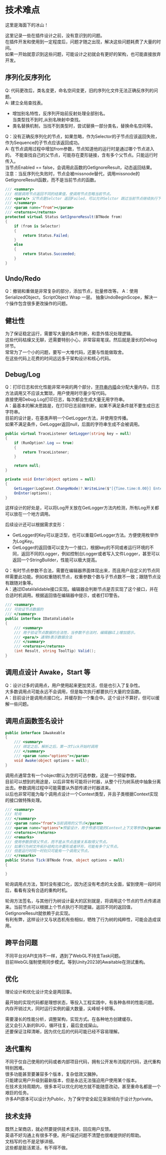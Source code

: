 # 技术难点
这里是海面下的冰山！  

这里记录一些在插件设计之前，没有意识到的问题。  
在插件开发和使用到一定程度后，问题才随之出现，解决这些问题耗费了大量的时间。  
如果一开始就意识到这些问题，可能设计之初就会有更好的架构，也可能直接放弃开发。  

## 序列化反序列化

Q: 代码更改后，类名变更，命名空间变更，旧的序列化文件无法正确反序列的问题。  
A: 建立全局查找表。  
- 增加别名特性，反序列开始前反射处理全部别名。  
  当类型找不到时,从别名映射中查找。
- 类名替换机制，当找不到类型时，尝试替换一部分类名，替换命名空间等。  


Q：没有正确反序列化的节点，如果忽略，作为Selector的子节点应该返回失败，
作为Sequence的子节点应该返回成功。  
A: 在节点调用过程中增加from参数，节点知道他的运行时是通过哪个节点进入的。
不能查找自己的父节点，可能存在菱形链接，含有多个父节点。只能运行时传入。  
当节点Enabled == false，会调用此函数的GetIgnoreResult，动态返回结果。  
注意：当反序列化失败时，节点会被missnode替代，调用missnode的GetIgnoreResult函数，而不是当前节点的函数。

```cs
/// <summary>
/// 根据调用节点返回不同的结果值，使调用节点忽略当前节点。
/// <para/> 父节点是Selctor 返回Failed，可以允许Selctor 跳过当前节点继续执行下个节点而是直接失败。
/// </summary>
/// <param name="from"></param>
/// <returns></returns>
protected virtual Status GetIgnoreResult(BTNode from)
{
    if (from is Selector)
    {
        return Status.Failed;
    }
    else
    {
        return Status.Succeeded;
    }
}
```

## Undo/Redo
Q：撤销和重做是非常复杂的部分，添加节点，批量修改等。
A：使用SerializedObject，ScriptObject Wrap 一层。
抽象UndoBeginScope，解决一个操作包含很多更改操作的问题。

## 健壮性
为了保证稳定运行，需要写大量的条件判断，和意外情况处理逻辑。  
这些代码枯燥又无聊，还需要特别小心，非常容易笔误。然后就是漫长的Debug环节。  
常常为了一个小的问题，要写一大堆代码，还要与性能做取舍。  
在这些代码上花费的时间远远多于架构设计和核心代码。  

## Debug/Log
Q：打印日志和优化性能非常冲突的两个部分，[字符串内插](https://learn.microsoft.com/dotnet/csharp/programming-guide/strings/#string-interpolation)会分配大量内存。日志方法调用又不应该太繁琐，用户使用时尽量少写代码。  
直接使用Debug.Log打印日志，每次都会生成大量无用字符串。  
A：最基本的解决思路是，在打印日志前做判断，如果不满足条件就不要生成日志字符串。  
目前的设计是，在基类声明一个GetLogger方法，并使用空传播。  
如果不满足条件，GetLogger返回null，后面的字符串生成不会被调用。
```cs
public virtual TraceListener GetLogger(string key = null)
{
    if (RunOption?.Log == true)
    {
        return TraceListener;
    }

    return null;
}

private void Enter(object options = null)
{
    GetLogger(LogConst.ChangeNode)?.WriteLine($"[{Time.time:0.00}] Enter Node {this}");
    OnEnter(options);
}  
```
这样设计的好处是，可以将Log开关放在GetLogger方法内检测，所有Log开关都可以放在一个地方调用。  

后续设计还可以根据需求变形：  
- GetLogger的Key可以是泛型，也可以重载GetLogger方法。方便使用枚举作为LogKey。  
- GetLogger的返回值可以变为一个接口，根据key的不同或者运行环境的不同，返回不同的Logger，例如控制台Logger或者写入文件Logger，甚至可以返回一个StringBuilder，性能可以极大提高。  

Q：有时节点参数不合法，需要在编辑器界面体现出来，而且用户自定义的节点同样需要此功能。例如权重随机节点，权重参数个数与子节点数不一致；跟随节点没有跟随对象等。  
A：通过IDataValidable接口实现。编辑器会判断节点是否实现了这个接口，并在合适时机调用。根据返回值在编辑器中提示，或者打印警告。  

```cs
/// <summary>
/// 可验证节点数据的
/// </summary>
public interface IDataValidable
{
    /// <summary>
    /// 用于验证节点数据的合法性，当参数不合法时，编辑器UI上增加提示。
    /// <para/> 通常0表示数据合法
    /// </summary>
    /// <returns></returns>
    (int Result, string ToolTip) Valid();
}
```

## 调用点设计 Awake，Start 等  
Q：设计过多的调用点，用户使用起来更加灵活，但是也引入了复杂性。  
大多数调用点可能永远不会调用，但是每次执行都要执行大量的空函数。  
A：目前设计是调用点接口化，并缓存到一个集合中。这个设计不算好，但可以缓解一些问题。


## 调用点函数签名设计  
```cs
public interface IAwakeable
{
    /// <summary>
    /// 绑定之后，解析之后，第一次Tick开始时调用
    /// </summary>
    /// <param name="options"></param>
    void Awake(object options = null);
}
```

调用点通常含有一个object默认为空的可选参数，这是一个预留参数。  
目前可以想到的用途是，以后非常有可能将计时器，从整个行为树系统中抽象分离出去。参数调用过程中可能需要从外部传递计时器进来。  
以后也非常可能为每个调用点设计一个Context类型，并且子类根据Context实现的接口做特殊处理。  


```cs
/// <summary>
/// 轮询
/// </summary>
/// <param name="from">当前调用的父节点</param>
/// <param name="options">预留设计，用于传递可能的Context上下文等参数</param>
/// <returns></returns>
/// <remarks>
/// 使用参数获得父节点，而不是从节点连接关系取得父节点。
/// 如果行为树文件拓扑结构允许菱形或者环形，可能有多个父节点。
/// 但是运行时同一时刻只可能有一个调用父节点。
/// </remarks>
public Status Tick(BTNode from, object options = null)
{

}
```

轮询调用点方法，暂时没有接口化，因为还没有考虑的太全面，留到使用一段时间后，看看有没有合适的重构时机。  

轮询方法签名，与其他行为树设计最大的区别就是，将调用这个节点的节点传递进来。当前节点可以根据上个节点执行不同逻辑，返回不同的返回值，GetIgnoreResult就依赖于此实现。  
有利有弊，这样设计又与状态机有些相似，牺牲了行为树的纯粹性，可能会造成误用。  

## 跨平台问题
不同平台对API支持不一样，遇到了WebGL不持支Task问题。  
目前WebGL强制使用同步模式。等到Unity2023的Awaitable在测试重构。  

## 优化
理论设计和优化设计完全是两回事。  

最开始的实现代码都是理想状态，等投入工程实践中，有各种各样的性能问题。  
内存开销过大，同时运行实例的最大数量，尖峰帧卡顿等。  

需要漫长的性能分析，调整架构，实现方式。在各种地方创建缓存。  
这又会引入新的BUG，循环往复，最后变成屎山。  
还要保证注释清晰，因为优化后的代码可能已经不容易理解。  

## 迭代重构
不同于仅自己使用的代码或者内部项目代码，拥有公开发布流程的代码，迭代重构特别困难。  
很多功能甚至要兼容多个版本，复杂低效又臃肿。  
只能建议用户升级到最新版本，但是永远无法强迫用户使用某个版本。  
在技术支持周期内，很多本可以优化的地方就不能随意改动，甚至重命名都是一个艰巨的任务。  
许多API原本可以设计为Public，为了保守安全起见渐渐倾向于设计为private。  

## 技术支持
既然上架商店，就必然要提供技术支持，回应用户反馈。  
英语不好沟通上有很多不便。用户描述问题不清楚也很难提供好的帮助。  
文档写的也不是足够详细。  
这些都是脏活累活，有不得不做。  














